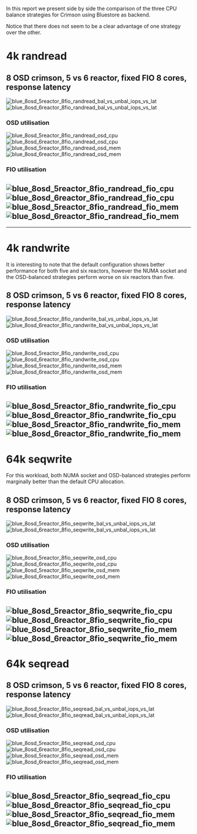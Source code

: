 In this report we present side by side the comparison of the three CPU balance strategies for Crimson using
Bluestore as backend.

Notice that there does not seem to be a clear advantage of one strategy over the other.

# 4k randread
## 8 OSD crimson, 5 vs 6 reactor, fixed FIO 8 cores, response latency
![blue_8osd_5reactor_8fio_randread_bal_vs_unbal_iops_vs_lat](blue_8osd_5reactor_8fio_randread_bal_vs_unbal_iops_vs_lat.png)
![blue_8osd_6reactor_8fio_randread_bal_vs_unbal_iops_vs_lat](blue_8osd_6reactor_8fio_randread_bal_vs_unbal_iops_vs_lat.png)

### OSD utilisation
![blue_8osd_5reactor_8fio_randread_osd_cpu](blue_8osd_5reactor_8fio_randread_osd_cpu.png)
![blue_8osd_6reactor_8fio_randread_osd_cpu](blue_8osd_6reactor_8fio_randread_osd_cpu.png)
![blue_8osd_5reactor_8fio_randread_osd_mem](blue_8osd_5reactor_8fio_randread_osd_mem.png)
![blue_8osd_6reactor_8fio_randread_osd_mem](blue_8osd_6reactor_8fio_randread_osd_mem.png)
### FIO utilisation
![blue_8osd_5reactor_8fio_randread_fio_cpu](blue_8osd_5reactor_8fio_randread_fio_cpu.png)
![blue_8osd_6reactor_8fio_randread_fio_cpu](blue_8osd_6reactor_8fio_randread_fio_cpu.png)
![blue_8osd_5reactor_8fio_randread_fio_mem](blue_8osd_5reactor_8fio_randread_fio_mem.png)
![blue_8osd_6reactor_8fio_randread_fio_mem](blue_8osd_6reactor_8fio_randread_fio_mem.png)
-
---
# 4k randwrite
It is interesting to note that the default configuration shows better performance for both five and six reactors, however
the NUMA socket and the OSD-balanced strategies perform worse on six reactors than five.

## 8 OSD crimson, 5 vs 6 reactor, fixed FIO 8 cores, response latency
![blue_8osd_5reactor_8fio_randwrite_bal_vs_unbal_iops_vs_lat](blue_8osd_5reactor_8fio_randwrite_bal_vs_unbal_iops_vs_lat.png)
![blue_8osd_6reactor_8fio_randwrite_bal_vs_unbal_iops_vs_lat](blue_8osd_6reactor_8fio_randwrite_bal_vs_unbal_iops_vs_lat.png)

### OSD utilisation
![blue_8osd_5reactor_8fio_randwrite_osd_cpu](blue_8osd_5reactor_8fio_randwrite_osd_cpu.png)
![blue_8osd_6reactor_8fio_randwrite_osd_cpu](blue_8osd_6reactor_8fio_randwrite_osd_cpu.png)
![blue_8osd_5reactor_8fio_randwrite_osd_mem](blue_8osd_5reactor_8fio_randwrite_osd_mem.png)
![blue_8osd_6reactor_8fio_randwrite_osd_mem](blue_8osd_6reactor_8fio_randwrite_osd_mem.png)
### FIO utilisation
![blue_8osd_5reactor_8fio_randwrite_fio_cpu](blue_8osd_5reactor_8fio_randwrite_fio_cpu.png)
![blue_8osd_6reactor_8fio_randwrite_fio_cpu](blue_8osd_6reactor_8fio_randwrite_fio_cpu.png)
![blue_8osd_5reactor_8fio_randwrite_fio_mem](blue_8osd_5reactor_8fio_randwrite_fio_mem.png)
![blue_8osd_6reactor_8fio_randwrite_fio_mem](blue_8osd_6reactor_8fio_randwrite_fio_mem.png)
---
# 64k seqwrite
For this workload, both NUMA socket and OSD-balanced strategies perform marginally better than the default CPU allocation.

## 8 OSD crimson, 5 vs 6 reactor, fixed FIO 8 cores, response latency
![blue_8osd_5reactor_8fio_seqwrite_bal_vs_unbal_iops_vs_lat](blue_8osd_5reactor_8fio_seqwrite_bal_vs_unbal_iops_vs_lat.png)
![blue_8osd_6reactor_8fio_seqwrite_bal_vs_unbal_iops_vs_lat](blue_8osd_6reactor_8fio_seqwrite_bal_vs_unbal_iops_vs_lat.png)

### OSD utilisation
![blue_8osd_5reactor_8fio_seqwrite_osd_cpu](blue_8osd_5reactor_8fio_seqwrite_osd_cpu.png)
![blue_8osd_6reactor_8fio_seqwrite_osd_cpu](blue_8osd_6reactor_8fio_seqwrite_osd_cpu.png)
![blue_8osd_5reactor_8fio_seqwrite_osd_mem](blue_8osd_5reactor_8fio_seqwrite_osd_mem.png)
![blue_8osd_6reactor_8fio_seqwrite_osd_mem](blue_8osd_6reactor_8fio_seqwrite_osd_mem.png)
### FIO utilisation
![blue_8osd_5reactor_8fio_seqwrite_fio_cpu](blue_8osd_5reactor_8fio_seqwrite_fio_cpu.png)
![blue_8osd_6reactor_8fio_seqwrite_fio_cpu](blue_8osd_6reactor_8fio_seqwrite_fio_cpu.png)
![blue_8osd_5reactor_8fio_seqwrite_fio_mem](blue_8osd_5reactor_8fio_seqwrite_fio_mem.png)
![blue_8osd_6reactor_8fio_seqwrite_fio_mem](blue_8osd_6reactor_8fio_seqwrite_fio_mem.png)
---
# 64k seqread
## 8 OSD crimson, 5 vs 6 reactor, fixed FIO 8 cores, response latency
![blue_8osd_5reactor_8fio_seqread_bal_vs_unbal_iops_vs_lat](blue_8osd_5reactor_8fio_seqread_bal_vs_unbal_iops_vs_lat.png)
![blue_8osd_6reactor_8fio_seqread_bal_vs_unbal_iops_vs_lat](blue_8osd_6reactor_8fio_seqread_bal_vs_unbal_iops_vs_lat.png)

### OSD utilisation
![blue_8osd_5reactor_8fio_seqread_osd_cpu](blue_8osd_5reactor_8fio_seqread_osd_cpu.png)
![blue_8osd_6reactor_8fio_seqread_osd_cpu](blue_8osd_6reactor_8fio_seqread_osd_cpu.png)
![blue_8osd_5reactor_8fio_seqread_osd_mem](blue_8osd_5reactor_8fio_seqread_osd_mem.png)
![blue_8osd_6reactor_8fio_seqread_osd_mem](blue_8osd_6reactor_8fio_seqread_osd_mem.png)
### FIO utilisation
![blue_8osd_5reactor_8fio_seqread_fio_cpu](blue_8osd_5reactor_8fio_seqread_fio_cpu.png)
![blue_8osd_6reactor_8fio_seqread_fio_cpu](blue_8osd_6reactor_8fio_seqread_fio_cpu.png)
![blue_8osd_5reactor_8fio_seqread_fio_mem](blue_8osd_5reactor_8fio_seqread_fio_mem.png)
![blue_8osd_6reactor_8fio_seqread_fio_mem](blue_8osd_6reactor_8fio_seqread_fio_mem.png)
---

